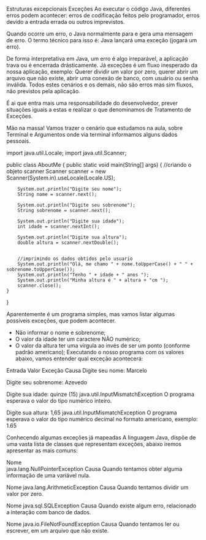 Estruturas excepcionais
Exceções
Ao executar o código Java, diferentes erros podem acontecer: erros de codificação feitos pelo programador, erros devido a entrada errada ou outros imprevistos.

Quando ocorre um erro, o Java normalmente para e gera uma mensagem de erro. O termo técnico para isso é: Java lançará uma exceção (jogará um erro).

De forma interpretativa em Java, um erro é algo irreparável, a aplicação trava ou é encerrada drásticamente. Já exceções é um fluxo inesperado da nossa aplicação, exemplo: Querer dividir um valor por zero, querer abrir um arquivo que não existe, abrir uma conexão de banco, com usuário ou senha inválida. Todos estes cenários e os demais, não são erros mas sim fluxos, não previstos pela aplicação.

É ai que entra mais uma responsabilidade do desenvolvedor, prever situações iguais a estas e realizar o que denominamos de Tratamento de Exceções.

Mão na massa!
Vamos trazer o cenário que estudamos na aula, sobre Terminal e Argumentos onde via terminal informamos alguns dados pessoais.

import java.util.Locale;
import java.util.Scanner;

public class AboutMe {
    public static void main(String[] args) {
        //criando o objeto scanner
        Scanner scanner = new Scanner(System.in).useLocale(Locale.US);
        
        System.out.println("Digite seu nome");
        String nome = scanner.next();
        
        System.out.println("Digite seu sobrenome");
        String sobrenome = scanner.next();

        System.out.println("Digite sua idade");
        int idade = scanner.nextInt();
        
        System.out.println("Digite sua altura");
        double altura = scanner.nextDouble();

        
        //imprimindo os dados obtidos pelo usuario
        System.out.println("Olá, me chamo " + nome.toUpperCase() + " " + sobrenome.toUpperCase());
        System.out.println("Tenho " + idade + " anos ");
        System.out.println("Minha altura é " + altura + "cm ");
        scanner.close();   
    }
}

Aparentemente é um programa simples, mas vamos listar algumas possíveis exceções, que podem acontecer.
- Não informar o nome e sobrenome;
- O valor da idade ter um caractere NÃO numérico;
- O valor da altura ter uma vírgula ao invés de ser um ponto (conforme padrão americano);
Executando o nosso programa com os valores abaixo, vamos entender qual exceção acontecerá:


Entrada	             Valor	      Exceção	                        Causa
Digite seu nome:     Marcelo



Digite seu sobrenome: Azevedo



Digite sua idade:     quinze (15)  java.util.InputMismatchException   O programa esperava o valor do tipo numérico inteiro.


Digite sua altura:    1,65          java.util.InputMismatchException  O programa esperava o valor do tipo numérico decimal no formato americano, exemplo: 1.65




Conhecendo algumas exceções já mapeadas
A linguagem Java, dispõe de uma vasta lista de classes que representam exceções, abaixo iremos apresentar as mais comuns:


Nome	
java.lang.NullPointerException
Causa
Quando tentamos obter alguma informação de uma variável nula.

Nome
java.lang.ArithmeticException
Causa
Quando tentamos dividir um valor por zero.

Nome
java.sql.SQLException
Causa
Quando existe algum erro, relacionado a interação com banco de dados.

Nome
java.io.FileNotFoundException
Causa
Quando tentamos ler ou escrever, em um arquivo que não existe.






